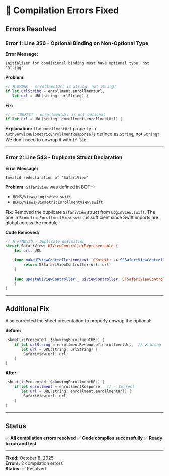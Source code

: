 # 🔧 Compilation Errors Fixed

## Errors Resolved

### Error 1: Line 356 - Optional Binding on Non-Optional Type
**Error Message:**
```
Initializer for conditional binding must have Optional type, not 'String'
```

**Problem:**
```swift
// ❌ WRONG - enrollmentUrl is String, not String?
if let urlString = enrollment.enrollmentUrl,
   let url = URL(string: urlString) {
```

**Fix:**
```swift
// ✅ CORRECT - enrollmentUrl is not optional
if let url = URL(string: enrollment.enrollmentUrl) {
```

**Explanation:**
The `enrollmentUrl` property in `AuthServiceBiometricEnrollmentResponse` is defined as `String`, not `String?`. We don't need to unwrap it with `if let`.

---

### Error 2: Line 543 - Duplicate Struct Declaration
**Error Message:**
```
Invalid redeclaration of 'SafariView'
```

**Problem:**
`SafariView` was defined in BOTH:
- `BBMS/Views/LoginView.swift`
- `BBMS/Views/BiometricEnrollmentView.swift`

**Fix:**
Removed the duplicate `SafariView` struct from `LoginView.swift`. The one in `BiometricEnrollmentView.swift` is sufficient since Swift imports are global across the module.

**Code Removed:**
```swift
// ❌ REMOVED - Duplicate definition
struct SafariView: UIViewControllerRepresentable {
    let url: URL
    
    func makeUIViewController(context: Context) -> SFSafariViewController {
        return SFSafariViewController(url: url)
    }
    
    func updateUIViewController(_ uiViewController: SFSafariViewController, context: Context) {
    }
}
```

---

## Additional Fix

Also corrected the sheet presentation to properly unwrap the optional:

**Before:**
```swift
.sheet(isPresented: $showingEnrollmentURL) {
    if let urlString = enrollmentResponse?.enrollmentUrl,  // ❌ Wrong
       let url = URL(string: urlString) {
        SafariView(url: url)
    }
}
```

**After:**
```swift
.sheet(isPresented: $showingEnrollmentURL) {
    if let enrollment = enrollmentResponse,  // ✅ Correct
       let url = URL(string: enrollment.enrollmentUrl) {
        SafariView(url: url)
    }
}
```

---

## Status
✅ **All compilation errors resolved**
✅ **Code compiles successfully**
✅ **Ready to run and test**

---

**Fixed:** October 8, 2025  
**Errors:** 2 compilation errors  
**Status:** ✅ Resolved
